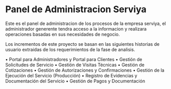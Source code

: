 # Panel de Administracion Serviya

Este es el panel de administracion de los procesos de la empresa serviya, el administrador generente tendra acceso a la informacion y realizara operaciones basadas en sus necesidades de negocio.

Los incrementos de este proyecto se basan en las siguientes historias de usuario extraidas de los requerimientos de la fase de analisis.

•   Portal para Administradores y Portal para Clientes
•	Gestión de Solicitudes de Servicio
•	Gestión de Visitas Técnicas
•	Gestión de Cotizaciones
•	Gestión de Autorizaciones y Confirmaciones
•	Gestión de la Ejecución del Servicio (Producción)
•	Registro de Evidencias y Documentación del Servicio
•	Gestión de Pagos y Documentación